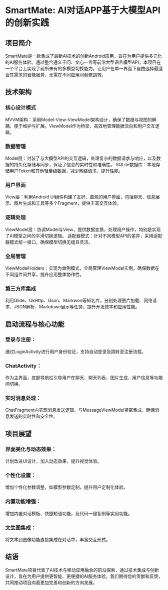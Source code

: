 # SmartMate: AI对话APP基于大模型API的创新实践
## 项目简介
SmartMate是一款集成了最新AI技术的创新Android应用，旨在为用户提供多元化的AI服务体验。通过整合通义千问、文心一言等前沿大型语言模型API，本项目在一个平台上实现了前所未有的多模型切换能力，让用户在单一界面下自由选择最适合其需求的智能服务，无需在不同应用间频繁跳转。

## 技术架构
### 核心设计模式
MVVM架构：采用Model-View-ViewModel架构设计，确保了数据与视图的解耦，便于维护与扩展。ViewModel作为桥梁，高效地管理数据流向和用户交互逻辑。
### 数据管理
Model层：封装了与大模型API的交互逻辑，处理复杂的数据请求与响应，以及数据的持久化存储与同步，保证了信息的实时性和准确性。
SQLite数据库：本地存储用户Token和其他轻量级数据，减少网络请求，提升性能。
### 用户界面
View层：利用Android UI组件构建了友好、直观的用户界面，包括聊天、信息展示、图片生成和工具等多个Fragment，提供丰富交互体验。
### 逻辑处理
ViewModel层：协调Model与View，提供数据变换，处理用户操作，特别是实现了AI模型之间的平滑切换逻辑。
适配器模式：针对不同模型API的差异，采用适配器模式统一接口，确保模型切换无缝且灵活。
### 全局管理
ViewModelHolders：实现为单例模式，全局管理ViewModel实例，确保数据在不同组件间共享，提升应用整体协作性。
### 第三方库集成
利用Glide、OkHttp、Gson、Markwon等知名库，分别处理图片加载、网络请求、JSON解析、Markdown展示等任务，提升开发效率和应用性能。
## 启动流程与核心功能
### 登录与注册：
通过LoginActivity进行用户身份验证，支持自动登录及跳转至注册流程。
### ChatActivity：
作为主界面，底部导航栏引导用户在聊天、聊天列表、图片生成、用户信息等功能间切换。
### 实时消息处理：
ChatFragment内实现消息发送逻辑，与MessageViewModel紧密集成，确保消息发送的实时性和安全性。
## 项目展望
### 界面美化与动态效果：
计划改进UI设计，加入动态效果，提升视觉体验。
### 个性化设置：
增加个性化参数调整，如模型参数定制，提升用户定制化体验。
### 内置功能增强：
增加内置对话模板、快捷短语功能，及代码一键复制等实用功能。
### 文生图集成：
将文本到图像功能直接集成在对话中，丰富交互形式。
## 结语
SmartMate项目代表了AI技术与移动应用融合的前沿探索，通过技术集成与创新设计，旨在为用户提供更智能、更便捷的AI服务体验。我们期待您的贡献和反馈，共同推动项目向着更加完善和创新的方向发展。
